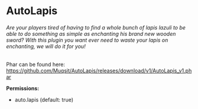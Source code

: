 # AutoLapis
###### Are your players tired of having to find a whole bunch of lapis lazuli to be able to do something as simple as enchanting his brand new wooden sword? With this plugin you want ever need to waste your lapis on enchanting, we will do it for you!

Phar can be found here: https://github.com/Muqsit/AutoLapis/releases/download/v1/AutoLapis_v1.phar

**Permissions:**
- auto.lapis (default: true)
